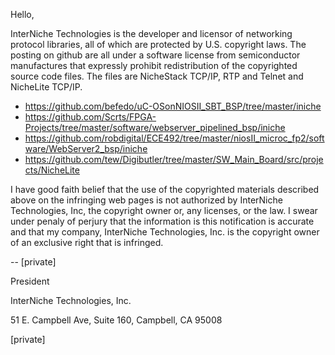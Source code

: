 Hello,

  InterNiche Technologies is the developer and licensor of networking 
protocol libraries, all of which are protected by U.S. copyright laws. 
The posting on github are all under a software license from 
semiconductor manufactures that expressly prohibit redistribution of the 
copyrighted source code files. The files are NicheStack TCP/IP, RTP and 
Telnet and NicheLite TCP/IP.

  * https://github.com/befedo/uC-OSonNIOSII_SBT_BSP/tree/master/iniche
  * https://github.com/Scrts/FPGA-Projects/tree/master/software/webserver_pipelined_bsp/iniche
  * https://github.com/robdigital/ECE492/tree/master/niosII_microc_fp2/software/WebServer2_bsp/iniche
  * https://github.com/tew/Digibutler/tree/master/SW_Main_Board/src/projects/NicheLite



I have good faith belief that the use of the copyrighted materials 
described above on the infringing web pages is not authorized by 
InterNiche Technologies, Inc, the copyright owner or, any licenses, or 
the law. I swear under penaly of perjury that the information is this 
notification is accurate and that my company, InterNiche Technologies, 
Inc. is the copyright owner of an exclusive right that is infringed.

-- 
[private]

President
  
  InterNiche Technologies, Inc.

51 E. Campbell Ave, Suite 160, Campbell, CA 95008

[private] 
